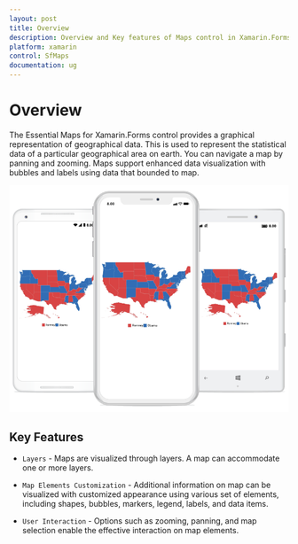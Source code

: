 ```yaml
---
layout: post
title: Overview 
description: Overview and Key features of Maps control in Xamarin.Forms
platform: xamarin
control: SfMaps
documentation: ug
---
```


# Overview

The Essential Maps for Xamarin.Forms control provides a graphical representation of geographical data. This is used to represent the statistical data of a particular geographical area on earth. You can navigate a map by panning and zooming. Maps support enhanced data visualization with bubbles and labels using data that bounded to map.

![](Images/Overview.png)

## Key Features

* `Layers` - Maps are visualized through layers. A map can accommodate one or more layers.
 
* `Map Elements Customization` - Additional information on map can be visualized with customized appearance using various set of elements, including shapes, bubbles, markers, legend, labels, and data items.
 
* `User Interaction` - Options such as zooming, panning, and map selection enable the effective interaction on map elements.

